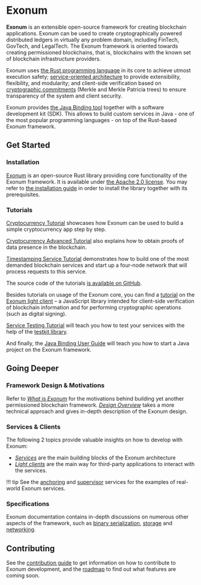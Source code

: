 # Exonum

**Exonum** is an extensible open-source framework for creating blockchain
applications.
Exonum can be used to create cryptographically powered distributed
ledgers in virtually any problem domain, including FinTech, GovTech, and
LegalTech.
The Exonum framework is oriented towards creating permissioned blockchains,
that is, blockchains with the known set of blockchain infrastructure providers.

Exonum uses [the Rust programming language][rust] in its core to achieve utmost
execution safety;
[service-oriented architecture][wiki:soa] to provide extensibility, flexibility,
and modularity; and client-side verification based on
[cryptographic commitments][wiki:commitment]
(Merkle and Merkle Patricia trees) to ensure transparency of the system
and client security.

Exonum provides [the Java Binding tool](get-started/java-binding.md) together
with a software
development kit (SDK). This allows to build custom services in Java - one of
the most popular programming languages - on top of the Rust-based Exonum
framework.

## Get Started

### Installation

[Exonum][core] is an open-source Rust library providing core functionality
of the Exonum framework. It is available under
[the Apache 2.0 license][apache].
You may refer to [the installation guide](get-started/install.md) in order to
install the library together with its prerequisites.

### Tutorials

[Cryptocurrency Tutorial](get-started/create-service.md) showcases how Exonum
can be used to build a simple cryptocurrency app step by step.

[Cryptocurrency Advanced Tutorial](get-started/data-proofs.md)
also explains how to obtain proofs of data presence in the blockchain.  

[Timestamping Service Tutorial](get-started/timestamping-tutorial.md)
demonstrates how to build one of the most demanded blockchain services and
start up a four-node network that will process requests to this service.

The source code of the tutorials [is available on GitHub][tutorials].

Besides tutorials on usage of the Exonum core, you can find a
[tutorial](get-started/light-client.md) on the [Exonum light client][client] –
a JavaScript library intended for client-side verification of blockchain
information and for performing cryptographic operations (such as digital
signing).

[Service Testing Tutorial](get-started/test-service.md) will teach you how to
test your services with the help of the [testkit library][testkit].

And finally, the [Java Binding User Guide](get-started/java-binding.md) will
teach you how to start a Java project on the Exonum framework.

## Going Deeper

### Framework Design & Motivations

Refer to [*What is Exonum*](get-started/what-is-exonum.md)
for the motivations behind building yet another permissioned blockchain
framework. [*Design Overview*](get-started/design-overview.md)
takes a more technical approach and gives in-depth description of the Exonum
design.

### Services & Clients

The following 2 topics provide valuable insights on how to develop with Exonum:

- [*Services*](architecture/services.md) are the main building blocks
  of the Exonum architecture
- [*Light clients*](architecture/clients.md)
  are the main way for third-party applications to interact with the services.

!!! tip
    See the [anchoring][anchoring] and [supervisor][supervisor] services
    for the examples of real-world Exonum services.

### Specifications

Exonum documentation contains in-depth discussions on numerous other aspects
of the framework, such as [binary serialization](architecture/serialization.md),
[storage](architecture/merkledb.md) and [networking](advanced/network.md).

## Contributing

See the [contribution guide](contributing.md) to get information on how
to contribute to Exonum development, and the [roadmap](roadmap.md) to find out
what features are coming soon.

[rust]: http://rust-lang.org/
[wiki:soa]: https://en.wikipedia.org/wiki/Service-oriented_architecture
[wiki:commitment]: https://en.wikipedia.org/wiki/Commitment_scheme
[core]: http://github.com/exonum/exonum/
[apache]: https://opensource.org/licenses/Apache-2.0
[client]: https://github.com/exonum/exonum-client
[testkit]: https://crates.io/crates/exonum-testkit
[tutorials]: https://github.com/exonum/exonum/tree/master/examples
[anchoring]: https://github.com/exonum/exonum-btc-anchoring/
[supervisor]: https://github.com/exonum/exonum/tree/master/services/supervisor
